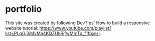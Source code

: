# portfolio

This site was created by following DevTips' How to build a responsive website tutorial: https://www.youtube.com/playlist?list=PLqGj3iMvMa4KQZUkRjfwMmTq_f1fbxerI.
